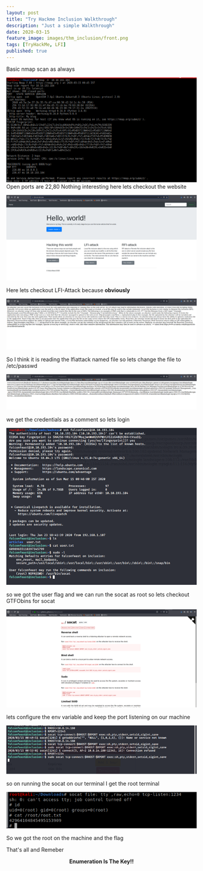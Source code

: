 ```yaml
---
layout: post
title: "Try Hackme Inclusion Walkthrough"
description: "Just a simple Walkthrough"
date: 2020-03-15
feature_image: images/thm_inclusion/front.png
tags: [TryHackMe, LFI]
published: true
---
```

<!--more-->
Basic nmap scan as always 

![](images/thm_inclusion/5.png)
Open ports are 22,80
Nothing interesting here 
lets checkout the website

![](images/thm_inclusion/1.png)

Here lets checkout LFI-Attack because **obviously**

![](images/thm_inclusion/3.png)

So I think it is reading the lfiattack named file
so lets change the file to /etc/passwd

![](images/thm_inclusion/4.png)

we get the credentials as a comment so lets 
login

![](images/thm_inclusion/6.png)

so we got the user flag 
and we can run the socat as root
so lets checkout GTFObins for socat

![](images/thm_inclusion/7.png)

lets configure the env variable and keep the port listening on our machine

![](images/thm_inclusion/8.png)

so on running the socat on our terminal I get the root terminal 

![](images/thm_inclusion/9.png)

So we got the root on the machine and the flag

That's all and Remeber

<b><center>Enumeration Is The Key!!</center></b>
